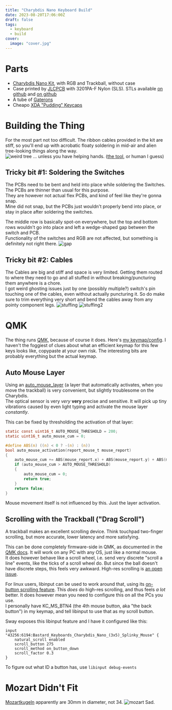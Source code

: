 ```yaml
---
title: "Charybdis Nano Keyboard Build"
date: 2023-08-20T17:06:00Z
draft: false
tags:
  - keyboard
  - build
cover:
  image: "cover.jpg"
---
```


# Parts
- [Charybdis Nano Kit](https://bastardkb.com/product/charybdis-nano-kit/), with RGB and Trackball, without case
- Case printed by [JLCPCB](https://jlcpcb.com/) with 3201PA-F Nylon (SLS). STLs available [on github](https://github.com/Bastardkb/Charybdis/tree/main/files/3x5%20nano) and [on github](https://github.com/Bastardkb/Skeletyl/tree/main/V4)
- A tube of [Gaterons](https://www.gateron.co/products/gateron-g-pro-2-0-switch-set?_pos=3&_sid=c316e5d73&_ss=r)
- Cheapo [XDA "Pudding" Keycaps](https://www.amazon.co.jp/gp/product/B0BN5P62ML/ref=ppx_yo_dt_b_asin_title_o00_s00?ie=UTF8&th=1)

# Building the Thing
For the most part not too difficult. The ribbon cables provided in the kit are stiff, so you'll end up with acrobatic floaty soldering in mid-air and alien tree-looking things along the way.  
![weird tree](weird_tree.jpg)
... unless you have helping hands. ([the tool](https://duckduckgo.com/?t=ffab&q=soldering+helping+hands&iax=images&ia=images), or human I guess)  

## Tricky bit #1: Soldering the Switches
The PCBs need to be bent and held into place while soldering the Switches.  
The PCBs are thinner than usual for this purpose.  
They are however not actual flex PCBs, and kind of feel like they're gonna snap.  
Mine did not snap, but the PCBs just wouldn't properly bend into place, or stay in place after soldering the switches.  

The middle row is basically spot-on everywhere, but the top and bottom rows wouldn't go into place and left a wedge-shaped gap between the switch and PCB.  
Functionality of the switches and RGB are not affected, but something is definitely not right there. 
![gap](gap2.jpg)

## Tricky bit #2: Cables
The Cables are big and stiff and space is very limited. Getting them routed to where they need to go and all stuffed in without breaking/puncturing them anywhere is a chore.  
I got weird ghosting issues just by one (possibly multiple?) switch's pin touching one of the cables, even without actually puncturing it. So do make sure to trim everything very short and bend the cables away from any pointy component legs. 
![stuffing](stuffing.jpg)
![stuffing2](stuffing2.jpg)

# QMK
The thing runs [QMK](https://qmk.fm/), because of course it does. Here's [my keymap/config](https://github.com/Rouji/Charybdis-QMK). I haven't the foggiest of clues about what an efficient keymap for this few keys looks like, copypaste at your own risk. The interesting bits are probably everything but the actual keymap.

## Auto Mouse Layer
Using an [auto_mouse_layer](https://github.com/qmk/qmk_firmware/blob/master/docs/feature_pointing_device.md#automatic-mouse-layer-idpointing-device-auto-mouse) (a layer that automatically activates, when you move the trackball) is very convenient, but slightly troublesome on the Charybdis.  
The optical sensor is very *very* **very** precise and sensitive. It will pick up tiny vibrations caused by even light typing and activate the mouse layer *constantly*.  

This can be fixed by thresholding the activation of that layer:  
```C
static const uint16_t AUTO_MOUSE_THRESHOLD = 200;
static uint16_t auto_mouse_cum = 0;

#define ABS(n) ((n) < 0 ? -(n) : (n))
bool auto_mouse_activation(report_mouse_t mouse_report)
{
    auto_mouse_cum += ABS(mouse_report.x) + ABS(mouse_report.y) + ABS(mouse_report.h) + ABS(mouse_report.v);
    if (auto_mouse_cum > AUTO_MOUSE_THRESHOLD)
    {
        auto_mouse_cum = 0;
        return true;
    }
    return false;
}
```
Mouse movement itself is not influenced by this. Just the layer activation. 

## Scrolling with the Trackball ("Drag Scroll")
A trackball makes an excellent scrolling device. Think touchpad two-finger scrolling, but more accurate, lower latency and more satisfying.  

This can be done completely firmware-side in QMK, as documented in the [QMK docs](https://github.com/qmk/qmk_firmware/blob/master/docs/feature_pointing_device.md#drag-scroll-or-mouse-scroll). 
It will work on any PC with any OS, just like a normal mouse.  
It does however behave like a scroll wheel, i.e. send very discrete "scroll a line" events, like the ticks of a scroll wheel do. But since the ball doesn't have discrete steps, this feels very awkward. High-res scrolling is [an open issue](https://github.com/qmk/qmk_firmware/issues/17585). 

For linux users, libinput can be used to work around that, using its [on-button scrolling feature](https://wayland.freedesktop.org/libinput/doc/latest/scrolling.html#button-scrolling). This *does* do high-res scrolling, and thus feels *a lot* better. 
It does however mean you need to configure this on all the PCs you use.  
I personally have KC_MS_BTN4 (the 4th mouse button, aka "the back button") in my keymap, and tell libinput to use that as my scroll button.  

Sway exposes this libinput feature and I have it configured like this:  
```
input "43256:6194:Bastard_Keyboards_Charybdis_Nano_(3x5)_Splinky_Mouse" {
    natural_scroll enabled
    scroll_button 275
    scroll_method on_button_down
    scroll_factor 0.3
}
```
To figure out what ID a button has, use `libinput debug-events`

# Mozart Didn't Fit
[Mozartkugeln](https://en.wikipedia.org/wiki/Mozartkugel) apparently are 30mm in diameter, not 34. 
![mozart](mozart.jpg)
Sad.
